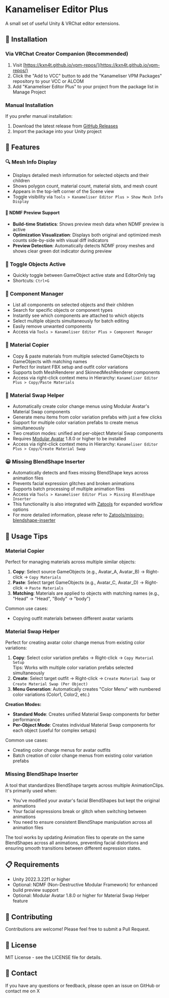 # Kanameliser Editor Plus

A small set of useful Unity & VRChat editor extensions.

## 🚩 Installation

### Via VRChat Creator Companion (Recommended)

1. Visit [https://kxn4t.github.io/vpm-repos/](https://kxn4t.github.io/vpm-repos/)
2. Click the "Add to VCC" button to add the "Kanameliser VPM Packages" repository to your VCC or ALCOM
3. Add "Kanameliser Editor Plus" to your project from the package list in Manage Project

### Manual Installation

If you prefer manual installation:

1. Download the latest release from [GitHub Releases](https://github.com/kxn4t/kanameliser-editor-plus/releases)
2. Import the package into your Unity project

## 📌 Features

### 🔍 Mesh Info Display

- Displays detailed mesh information for selected objects and their children
- Shows polygon count, material count, material slots, and mesh count
- Appears in the top-left corner of the Scene view
- Toggle visibility via `Tools > Kanameliser Editor Plus > Show Mesh Info Display`

#### 🔮 NDMF Preview Support

- **Build-time Statistics**: Shows preview mesh data when NDMF preview is active
- **Optimization Visualization**: Displays both original and optimized mesh counts side-by-side with visual diff indicators
- **Preview Detection**: Automatically detects NDMF proxy meshes and shows clear green dot indicator during preview

### 🔄 Toggle Objects Active

- Quickly toggle between GameObject active state and EditorOnly tag
- Shortcuts: `Ctrl+G`

### 🧩 Component Manager

- List all components on selected objects and their children
- Search for specific objects or component types
- Instantly see which components are attached to which objects
- Select multiple objects simultaneously for batch editing
- Easily remove unwanted components
- Access via `Tools > Kanameliser Editor Plus > Component Manager`

### 🎨 Material Copier

- Copy & paste materials from multiple selected GameObjects to GameObjects with matching names
- Perfect for instant FBX setup and outfit color variations
- Supports both MeshRenderer and SkinnedMeshRenderer components
- Access via right-click context menu in Hierarchy: `Kanameliser Editor Plus > Copy/Paste Materials`

### 🔄 Material Swap Helper

- Automatically create color change menus using Modular Avatar's Material Swap components
- Generate menu items from color variation prefabs with just a few clicks
- Support for multiple color variation prefabs to create menus simultaneously
- Two creation modes: unified and per-object Material Swap components
- Requires [Modular Avatar](https://modular-avatar.nadena.dev/) 1.8.0 or higher to be installed
- Access via right-click context menu in Hierarchy: `Kanameliser Editor Plus > Copy/Create Material Swap`

### 😀 Missing BlendShape Inserter

- Automatically detects and fixes missing BlendShape keys across animation files
- Prevents facial expression glitches and broken animations
- Supports batch processing of multiple animation files
- Access via `Tools > Kanameliser Editor Plus > Missing BlendShape Inserter`
- This functionality is also integrated with [Zatools](https://zatools.kb10uy.dev/) for expanded workflow options
- For more detailed information, please refer to [Zatools/missing-blendshape-inserter](https://zatools.kb10uy.dev/editor-extension/missing-blendshape-inserter/)

## 🔧 Usage Tips

### Material Copier

Perfect for managing materials across multiple similar objects:

1. **Copy**: Select source GameObjects (e.g., Avatar_A, Avatar_B) → Right-click → `Copy Materials`
2. **Paste**: Select target GameObjects (e.g., Avatar_C, Avatar_D) → Right-click → `Paste Materials`
3. **Matching**: Materials are applied to objects with matching names (e.g., "Head" → "Head", "Body" → "body")

Common use cases:
- Copying outfit materials between different avatar variants

### Material Swap Helper

Perfect for creating avatar color change menus from existing color variations:

1. **Copy**: Select color variation prefabs → Right-click → `Copy Material Setup`  
   Tips: Works with multiple color variation prefabs selected simultaneously
2. **Create**: Select target outfit → Right-click → `Create Material Swap` or `Create Material Swap (Per Object)`
3. **Menu Generation**: Automatically creates "Color Menu" with numbered color variations (Color1, Color2, etc.)

**Creation Modes:**
- **Standard Mode**: Creates unified Material Swap components for better performance
- **Per-Object Mode**: Creates individual Material Swap components for each object (useful for complex setups)

Common use cases:
- Creating color change menus for avatar outfits
- Batch creation of color change menus from existing color variation prefabs

### Missing BlendShape Inserter

A tool that standardizes BlendShape targets across multiple AnimationClips. It's primarily used when:

- You've modified your avatar's facial BlendShapes but kept the original animations
- Your facial expressions break or glitch when switching between animations
- You need to ensure consistent BlendShape manipulation across all animation files

The tool works by updating Animation files to operate on the same BlendShapes across all animations, preventing facial distortions and ensuring smooth transitions between different expression states.

## 📋 Requirements

- Unity 2022.3.22f1 or higher
- Optional: NDMF (Non-Destructive Modular Framework) for enhanced build preview support
- Optional: Modular Avatar 1.8.0 or higher for Material Swap Helper feature

## 🤝 Contributing

Contributions are welcome! Please feel free to submit a Pull Request.

## 📄 License

MIT License - see the LICENSE file for details.

## 👋 Contact

If you have any questions or feedback, please open an issue on GitHub or contact me on X
